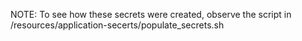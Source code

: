 NOTE:
To see how these secrets were created, observe the script in /resources/application-secerts/populate_secrets.sh